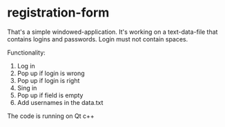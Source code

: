 # registration-form

That's a simple windowed-application. It's working on a text-data-file that contains logins and passwords. Login must not contain spaces.

Functionality:

1. Log in
2. Pop up if login is wrong
3. Pop up if login is right
4. Sing in
5. Pop up if field is empty
6. Add usernames in the data.txt

The code is running on Qt c++
